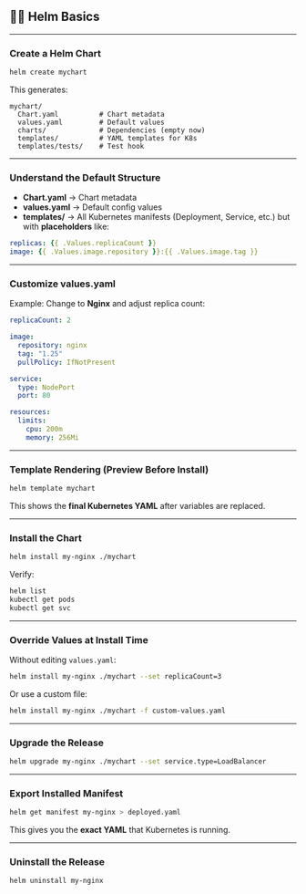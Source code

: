 

## 🧑‍💻 **Helm Basics**

---

### **Create a Helm Chart**

```bash
helm create mychart
```

This generates:

```
mychart/
  Chart.yaml          # Chart metadata
  values.yaml         # Default values
  charts/             # Dependencies (empty now)
  templates/          # YAML templates for K8s
  templates/tests/    # Test hook
```

---

### **Understand the Default Structure**

* **Chart.yaml** → Chart metadata
* **values.yaml** → Default config values
* **templates/** → All Kubernetes manifests (Deployment, Service, etc.) but with **placeholders** like:

```yaml
replicas: {{ .Values.replicaCount }}
image: {{ .Values.image.repository }}:{{ .Values.image.tag }}
```

---

### **Customize values.yaml**

Example: Change to **Nginx** and adjust replica count:

```yaml
replicaCount: 2

image:
  repository: nginx
  tag: "1.25"
  pullPolicy: IfNotPresent

service:
  type: NodePort
  port: 80

resources:
  limits:
    cpu: 200m
    memory: 256Mi
```

---

### **Template Rendering (Preview Before Install)**

```bash
helm template mychart
```

This shows the **final Kubernetes YAML** after variables are replaced.

---

### **Install the Chart**

```bash
helm install my-nginx ./mychart
```

Verify:

```bash
helm list
kubectl get pods
kubectl get svc
```

---

### **Override Values at Install Time**

Without editing `values.yaml`:

```bash
helm install my-nginx ./mychart --set replicaCount=3
```

Or use a custom file:

```bash
helm install my-nginx ./mychart -f custom-values.yaml
```

---

### **Upgrade the Release**

```bash
helm upgrade my-nginx ./mychart --set service.type=LoadBalancer
```

---

### **Export Installed Manifest**

```bash
helm get manifest my-nginx > deployed.yaml
```

This gives you the **exact YAML** that Kubernetes is running.

---

### **Uninstall the Release**

```bash
helm uninstall my-nginx
```

